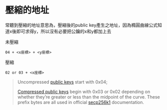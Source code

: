 # 壓縮的地址

常聽到壓縮的地址意思為，壓縮後的public key產生之地址，因為橢圓曲線公式知道x後即可求得y，所以沒有必要把公鑰的x和y都加上去

未壓縮

```
04 + <x座標> + <y座標>
```

壓縮

```
02 or 03 + <x座標>
```

> Uncompressed [public keys](https://bitcoin.org/en/glossary/public-key) start with 0x04;
>
> [Compressed public keys](https://bitcoin.org/en/glossary/compressed-public-key) begin with 0x03 or 0x02 depending on whether they’re greater or less than the midpoint of the curve. These prefix bytes are all used in official [secp256k1](http://www.secg.org/sec2-v2.pdf) documentation.



